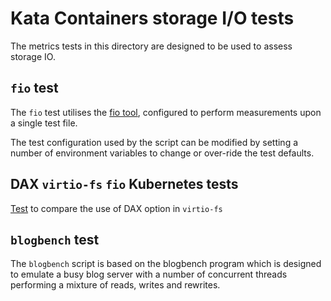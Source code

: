 # Kata Containers storage I/O tests

The metrics tests in this directory are designed to be used to assess storage IO.

## `fio` test

The `fio` test utilises the [fio tool](https://github.com/axboe/fio), configured
to perform measurements upon a single test file.

The test configuration used by the script can be modified by setting a number of
environment variables to change or over-ride the test defaults.

## DAX `virtio-fs` `fio` Kubernetes tests

[Test](fio-k8s/README.md) to compare the use of DAX option in `virtio-fs`

## `blogbench` test

The `blogbench` script is based on the blogbench program
which is designed to emulate a busy blog server with a number of concurrent threads
performing a mixture of reads, writes and rewrites.
